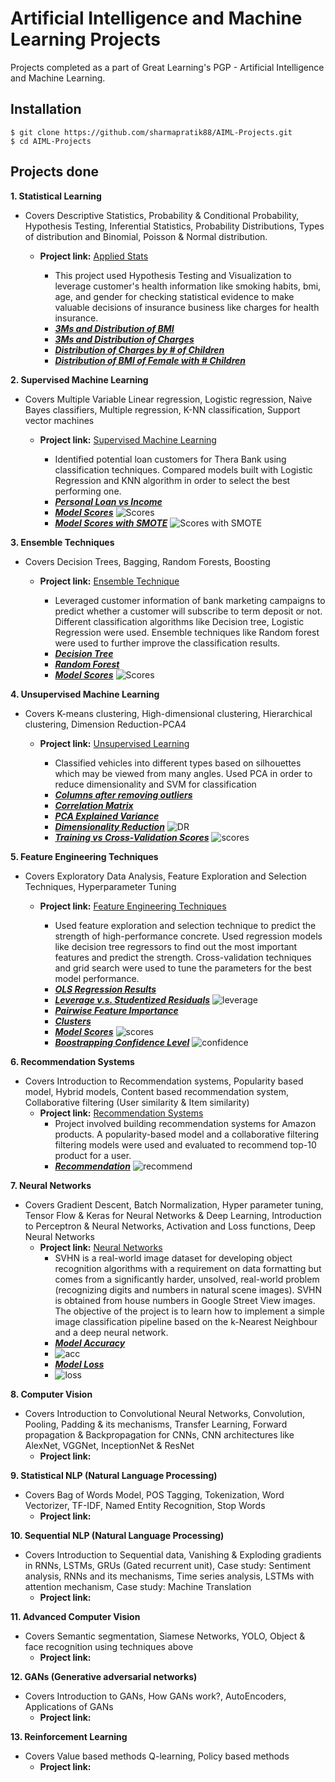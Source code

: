 # Artificial Intelligence and Machine Learning Projects
Projects completed as a part of Great Learning's PGP - Artificial Intelligence and Machine Learning.

## Installation
```
$ git clone https://github.com/sharmapratik88/AIML-Projects.git
$ cd AIML-Projects
```

## Projects done
**1. Statistical Learning**
   - Covers Descriptive Statistics, Probability & Conditional Probability, Hypothesis Testing, Inferential Statistics, Probability Distributions, Types of distribution and Binomial, Poisson & Normal distribution.
      - **Project link:** [Applied Stats](https://nbviewer.jupyter.org/github/sharmapratik88/AIML-Projects/blob/master/01_Applied%20Stats/01_Medical%20Cost%20Dataset.ipynb)
         - This project used Hypothesis Testing and Visualization to leverage customer's health information like smoking habits, bmi, age, and gender for checking statistical evidence to make valuable decisions of insurance business like charges for health insurance.
         
         * ***[3Ms and Distribution of BMI](https://github.com/sharmapratik88/AIML-Projects/blob/master/01_Applied%20Stats/images/bmi_distribution.png)***
         * ***[3Ms and Distribution of Charges](https://github.com/sharmapratik88/AIML-Projects/blob/master/01_Applied%20Stats/images/charges_distribution.png)***
         * ***[Distribution of Charges by # of Children](https://github.com/sharmapratik88/AIML-Projects/blob/master/01_Applied%20Stats/images/charges_%23_child_dist.png)***
         * ***[Distribution of BMI of Female with # Children](https://github.com/sharmapratik88/AIML-Projects/blob/master/01_Applied%20Stats/images/female_child_dist.png)***
    
**2. Supervised Machine Learning**
   - Covers Multiple Variable Linear regression, Logistic regression, Naive Bayes classifiers, Multiple regression, K-NN classification, Support vector machines
      - **Project link:** [Supervised Machine Learning](https://nbviewer.jupyter.org/github/sharmapratik88/AIML-Projects/blob/master/02_Supervised%20Machine%20Learning/02_Supervised%20Machine%20Learning.ipynb)
        - Identified potential loan customers for Thera Bank using classification techniques. Compared models built with Logistic Regression and KNN algorithm in order to select the best performing one.
        
        * ***[Personal Loan vs Income](https://github.com/sharmapratik88/AIML-Projects/blob/master/02_Supervised%20Machine%20Learning/images/personal_loan.png)***
        * ***[Model Scores](https://github.com/sharmapratik88/AIML-Projects/blob/master/02_Supervised%20Machine%20Learning/images/scores.PNG)***
        ![Scores](https://github.com/sharmapratik88/AIML-Projects/blob/master/02_Supervised%20Machine%20Learning/images/scores.PNG)
        * ***[Model Scores with SMOTE](https://github.com/sharmapratik88/AIML-Projects/blob/master/02_Supervised%20Machine%20Learning/images/scores_smote.PNG)***
        ![Scores with SMOTE](https://github.com/sharmapratik88/AIML-Projects/blob/master/02_Supervised%20Machine%20Learning/images/scores_smote.PNG)

**3. Ensemble Techniques**
   - Covers Decision Trees, Bagging, Random Forests, Boosting
      - **Project link:** [Ensemble Technique](https://nbviewer.jupyter.org/github/sharmapratik88/AIML-Projects/blob/master/03_Ensemble%20Techniques/03_Ensemble%20Techniques.ipynb)
         - Leveraged customer information of bank marketing campaigns to predict whether a customer will subscribe to term deposit or not. Different classification algorithms like Decision tree, Logistic Regression were used. Ensemble techniques like Random forest were used to further improve the classification results.
        
        * ***[Decision Tree](https://github.com/sharmapratik88/AIML-Projects/blob/master/03_Ensemble%20Techniques/images/dtree.png)***
        * ***[Random Forest](https://github.com/sharmapratik88/AIML-Projects/blob/master/03_Ensemble%20Techniques/images/rforest.png)***
        * ***[Model Scores](https://github.com/sharmapratik88/AIML-Projects/blob/master/03_Ensemble%20Techniques/images/scores.PNG)***
        ![Scores](https://github.com/sharmapratik88/AIML-Projects/blob/master/03_Ensemble%20Techniques/images/scores.PNG)

**4. Unsupervised Machine Learning**
   - Covers K-means clustering, High-dimensional clustering, Hierarchical clustering, Dimension Reduction-PCA4
      - **Project link:** [Unsupervised Learning](https://nbviewer.jupyter.org/github/sharmapratik88/AIML-Projects/blob/master/04_Unsupervised%20Learning/04_Unsupervised%20Learning.ipynb)
         - Classified vehicles into different types based on silhouettes which may be viewed from many angles. Used PCA in order to reduce dimensionality and SVM for classification

        * ***[Columns after removing outliers](https://github.com/sharmapratik88/AIML-Projects/blob/master/04_Unsupervised%20Learning/images/without_outliers.png)***
        * ***[Correlation Matrix](https://github.com/sharmapratik88/AIML-Projects/blob/master/04_Unsupervised%20Learning/images/corr_matrix.png)***
        * ***[PCA Explained Variance](https://github.com/sharmapratik88/AIML-Projects/blob/master/04_Unsupervised%20Learning/images/explained_var.png)***
        * ***[Dimensionality Reduction](https://github.com/sharmapratik88/AIML-Projects/blob/master/04_Unsupervised%20Learning/images/dimensionality_red.png)***
        ![DR](https://github.com/sharmapratik88/AIML-Projects/blob/master/04_Unsupervised%20Learning/images/dimensionality_red.png)
        * ***[Training vs Cross-Validation Scores](https://github.com/sharmapratik88/AIML-Projects/blob/master/04_Unsupervised%20Learning/images/scores.png)***
        ![scores](https://github.com/sharmapratik88/AIML-Projects/blob/master/04_Unsupervised%20Learning/images/scores.png)

**5. Feature Engineering Techniques**
   - Covers Exploratory Data Analysis, Feature Exploration and Selection Techniques, Hyperparameter Tuning
      - **Project link:** [Feature Engineering Techniques](https://nbviewer.jupyter.org/github/sharmapratik88/AIML-Projects/blob/master/05_Feature%20Engineering%20Techniques/05_Feature_Engineering_Techniques.ipynb)
        - Used feature exploration and selection technique to predict the strength of high-performance concrete. Used regression models like decision tree regressors to find out the most important features and predict the strength. Cross-validation techniques and grid search were used to tune the parameters for the best model performance.

        * ***[OLS Regression Results](https://github.com/sharmapratik88/AIML-Projects/blob/master/05_Feature%20Engineering%20Techniques/images/reg.PNG)***
        * ***[Leverage v.s. Studentized Residuals](https://github.com/sharmapratik88/AIML-Projects/blob/master/05_Feature%20Engineering%20Techniques/images/leverage.png)***
        ![leverage](https://github.com/sharmapratik88/AIML-Projects/blob/master/05_Feature%20Engineering%20Techniques/images/leverage.png)
        * ***[Pairwise Feature Importance](https://github.com/sharmapratik88/AIML-Projects/blob/master/05_Feature%20Engineering%20Techniques/images/FI.png)***
        * ***[Clusters](https://github.com/sharmapratik88/AIML-Projects/blob/master/05_Feature%20Engineering%20Techniques/images/clusters.png)***
        * ***[Model Scores](https://github.com/sharmapratik88/AIML-Projects/blob/master/05_Feature%20Engineering%20Techniques/images/scores.PNG)***
        ![scores](https://github.com/sharmapratik88/AIML-Projects/blob/master/05_Feature%20Engineering%20Techniques/images/scores.PNG)
        * ***[Boostrapping Confidence Level](https://github.com/sharmapratik88/AIML-Projects/blob/master/05_Feature%20Engineering%20Techniques/images/bootstraping_conf.png)***
        ![confidence](https://github.com/sharmapratik88/AIML-Projects/blob/master/05_Feature%20Engineering%20Techniques/images/bootstraping_conf.png)
        
    
**6. Recommendation Systems**
   - Covers Introduction to Recommendation systems, Popularity based model, Hybrid models, Content based recommendation system, Collaborative filtering (User similarity & Item similarity)
      - **Project link:** [Recommendation Systems](https://nbviewer.jupyter.org/github/sharmapratik88/AIML-Projects/blob/master/06_Recommendation%20Systems/06_Recommendation_System_Pratik.ipynb)
        - Project involved building recommendation systems for Amazon products. A popularity-based model and a collaborative filtering filtering models were used and evaluated to recommend top-10 product for a user.
        * ***[Recommendation](https://github.com/sharmapratik88/AIML-Projects/blob/master/06_Recommendation%20Systems/images/recommendation.PNG)***
        ![recommend](https://github.com/sharmapratik88/AIML-Projects/blob/master/06_Recommendation%20Systems/images/recommendation.PNG)
    
**7. Neural Networks**
   - Covers Gradient Descent, Batch Normalization, Hyper parameter tuning, Tensor Flow & Keras for Neural Networks & Deep Learning, Introduction to Perceptron & Neural Networks, Activation and Loss functions, Deep Neural Networks
      - **Project link:** [Neural Networks](https://nbviewer.jupyter.org/github/sharmapratik88/AIML-Projects/blob/master/07_Neural%20Networks/07_Neural_Network.ipynb)
        - SVHN is a real-world image dataset for developing object recognition algorithms with a requirement on data formatting but comes from a significantly harder, unsolved, real-world problem (recognizing digits and numbers in natural scene images). SVHN is obtained from house numbers in Google Street View images. The objective of the project is to learn how to implement a simple image classification pipeline based on the k-Nearest Neighbour and a deep neural network.
        * ***[Model Accuracy](https://github.com/sharmapratik88/AIML-Projects/blob/master/07_Neural%20Networks/images/model_acc.png)***
        * ![acc](https://github.com/sharmapratik88/AIML-Projects/blob/master/07_Neural%20Networks/images/model_acc.png)
        * ***[Model Loss](https://github.com/sharmapratik88/AIML-Projects/blob/master/07_Neural%20Networks/images/model_loss.png)***
        * ![loss](https://github.com/sharmapratik88/AIML-Projects/blob/master/07_Neural%20Networks/images/model_loss.png)

**8. Computer Vision**
   - Covers Introduction to Convolutional Neural Networks, Convolution, Pooling, Padding & its mechanisms, Transfer Learning, Forward propagation & Backpropagation for CNNs, CNN architectures like AlexNet, VGGNet, InceptionNet & ResNet
      - **Project link:**
   
**9. Statistical NLP (Natural Language Processing)**
   - Covers Bag of Words Model, POS Tagging, Tokenization, Word Vectorizer, TF-IDF, Named Entity Recognition, Stop Words
      - **Project link:**
    
**10. Sequential NLP (Natural Language Processing)**
   - Covers Introduction to Sequential data, Vanishing & Exploding gradients in RNNs, LSTMs, GRUs (Gated recurrent unit), Case study: Sentiment analysis, RNNs and its mechanisms, Time series analysis, LSTMs with attention mechanism, Case study: Machine Translation
      - **Project link:**
    
**11. Advanced Computer Vision**
   - Covers Semantic segmentation, Siamese Networks, YOLO, Object & face recognition using techniques above
      - **Project link:**
    
**12. GANs (Generative adversarial networks)**
   - Covers Introduction to GANs, How GANs work?, AutoEncoders, Applications of GANs
      - **Project link:**
    
**13. Reinforcement Learning**
   - Covers Value based methods Q-learning, Policy based methods
      - **Project link:**

